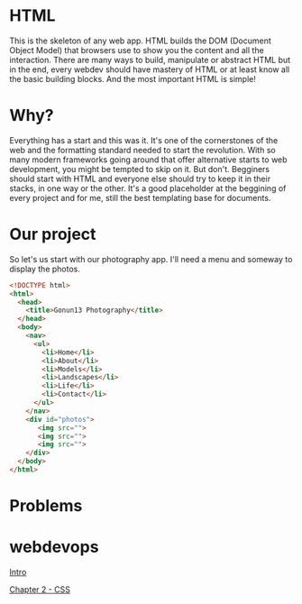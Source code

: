 # HTML

This is the skeleton of any web app. HTML builds the DOM (Document Object Model) that browsers use to show you the content and all the interaction. There are many ways to build, manipulate or abstract HTML but in the end, every webdev should have mastery of HTML or at least know all the basic building blocks. And the most important HTML is simple!

# Why?
Everything has a start and this was it. It's one of the cornerstones of the web and the formatting standard needed to start the revolution. With so many modern frameworks going around that offer alternative starts to web development, you might be tempted to skip on it. But don't. Begginers should start with HTML and everyone else should try to keep it in their stacks, in one way or the other.  It's a good placeholder at the beggining of every project and for me, still the best templating base for documents.

# Our project

So let's us start with our photography app. I'll need a menu and someway to display the photos.
```html
<!DOCTYPE html>
<html>
  <head>
    <title>Gonun13 Photography</title>
  </head>
  <body>
    <nav>
      <ul>
        <li>Home</li>
        <li>About</li>
        <li>Models</li>
        <li>Landscapes</li>
        <li>Life</li>
        <li>Contact</li>
      </ul>
    </nav>
    <div id="photos">
       <img src="">
       <img src="">
       <img src="">
    </div>
  </body>
</html>
```

# Problems

# webdevops
[Intro](../README.md)

[Chapter 2 - CSS](chapter2.md) 
